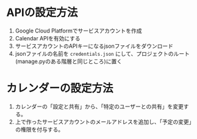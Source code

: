 # APIの設定方法

1. Google Cloud Platformでサービスアカウントを作成
2. Calendar APIを有効にする
3. サービスアカウントのAPIキーになるjsonファイルをダウンロード
4. jsonファイルの名前を `credentials.json` にして、プロジェクトのルート
(manage.pyのある階層と同じところ)に置く

# カレンダーの設定方法

1. カレンダーの「設定と共有」から、「特定のユーザーとの共有」を変更する。
2. 上で作ったサービスアカウントのメールアドレスを追加し、「予定の変更」の権限を付与する。


